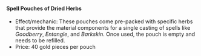 #### Spell Pouches of Dried Herbs

- Effect/mechanic: These pouches come pre-packed with specific herbs that provide the material components for a single casting of spells like _Goodberry_, _Entangle_, and _Barkskin_. Once used, the pouch is empty and needs to be refilled.
- Price: 40 gold pieces per pouch